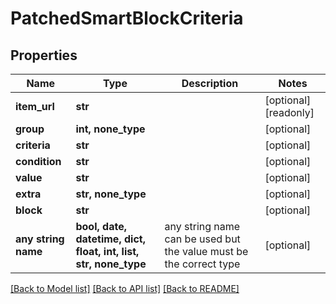 # PatchedSmartBlockCriteria


## Properties
Name | Type | Description | Notes
------------ | ------------- | ------------- | -------------
**item_url** | **str** |  | [optional] [readonly] 
**group** | **int, none_type** |  | [optional] 
**criteria** | **str** |  | [optional] 
**condition** | **str** |  | [optional] 
**value** | **str** |  | [optional] 
**extra** | **str, none_type** |  | [optional] 
**block** | **str** |  | [optional] 
**any string name** | **bool, date, datetime, dict, float, int, list, str, none_type** | any string name can be used but the value must be the correct type | [optional]

[[Back to Model list]](../README.md#documentation-for-models) [[Back to API list]](../README.md#documentation-for-api-endpoints) [[Back to README]](../README.md)


